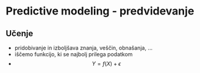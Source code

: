 # Predictive modeling - predvidevanje

## Učenje
 - pridobivanje in izboljšava znanja, veščin, obnašanja, ...
 - iščemo funkcijo, ki se najbolj prilega podatkom
 - $$ Y = f(X) + \epsilon $$